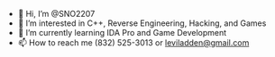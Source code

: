 - 👋 Hi, I’m @SNO2207
- 👀 I’m interested in C++, Reverse Engineering, Hacking, and Games
- 🌱 I’m currently learning IDA Pro and Game Development
- 📫 How to reach me (832) 525-3013 or leviladden@gmail.com
